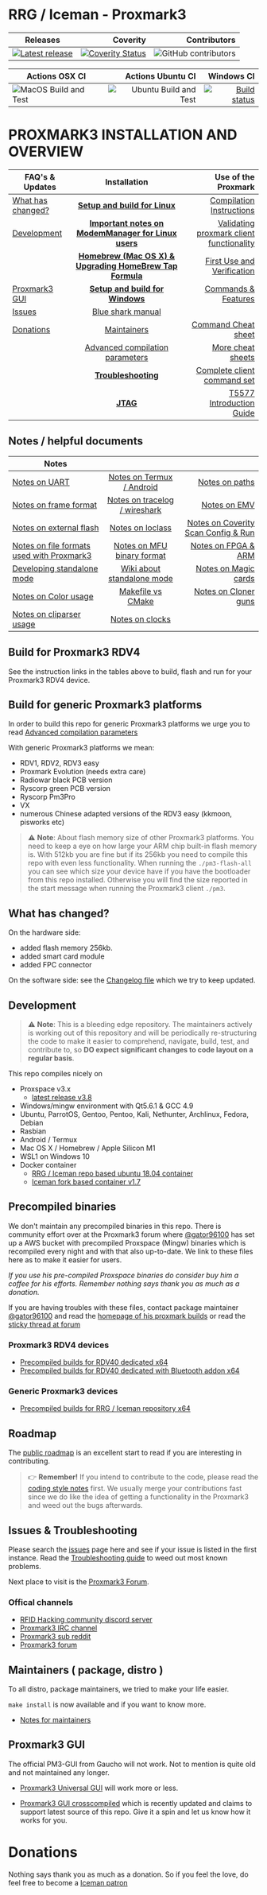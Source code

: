 # RRG / Iceman - Proxmark3


| Releases     | Coverity    | Contributors |
| ------------------- | -------------------:| -------------------:|
| [![Latest release](https://img.shields.io/github/v/release/rfidresearchgroup/proxmark3)](https://github.com/RfidResearchGroup/proxmark3/releases/latest) | [![Coverity Status](https://scan.coverity.com/projects/19334/badge.svg)](https://scan.coverity.com/projects/proxmark3-rrg-iceman-repo)| ![GitHub contributors](https://img.shields.io/github/contributors/rfidresearchgroup/proxmark3) |


| Actions OSX CI    |  Actions Ubuntu CI    | Windows CI |
| ------------------- | -------------------:| -------------------:|
| ![MacOS Build and Test](https://github.com/RfidResearchGroup/proxmark3/workflows/MacOS%20Build%20and%20Test/badge.svg?branch=master) | ![Ubuntu Build and Test](https://github.com/RfidResearchGroup/proxmark3/workflows/Ubuntu%20Build%20and%20Test/badge.svg?branch=master) | [![Build status](https://ci.appveyor.com/api/projects/status/b4gwrhq3nc876cuu/branch/master?svg=true)](https://ci.appveyor.com/project/RfidResearchGroup/proxmark3/branch/master) |



# PROXMARK3 INSTALLATION AND OVERVIEW

| FAQ's & Updates     | Installation        | Use of the Proxmark |
| ------------------- |:-------------------:| -------------------:|
|[What has changed?](#what-has-changed)  | **[Setup and build for Linux](/doc/md/Installation_Instructions/Linux-Installation-Instructions.md)** | [Compilation Instructions](/doc/md/Use_of_Proxmark/0_Compilation-Instructions.md)|
|[Development](#development) | **[Important notes on ModemManager for Linux users](/doc/md/Installation_Instructions/ModemManager-Must-Be-Discarded.md)** | [Validating proxmark client functionality](/doc/md/Use_of_Proxmark/1_Validation.md) |
|| **[Homebrew (Mac OS X) & Upgrading HomeBrew Tap Formula](/doc/md/Installation_Instructions/Mac-OS-X-Homebrew-Installation-Instructions.md)** | [First Use and Verification](/doc/md/Use_of_Proxmark/2_Configuration-and-Verification.md)|
|[Proxmark3 GUI](#proxmark3-gui)|**[Setup and build for Windows](/doc/md/Installation_Instructions/Windows-Installation-Instructions.md)**|[Commands & Features](/doc/md/Use_of_Proxmark/3_Commands-and-Features.md)|
|[Issues](#issues)|[Blue shark manual](/doc/bt_manual_v10.md) ||
|[Donations](#Donations)|[Maintainers](/doc/md/Development/Maintainers.md)|[Command Cheat sheet](/doc/cheatsheet.md)|
||[Advanced compilation parameters](/doc/md/Use_of_Proxmark/4_Advanced-compilation-parameters.md)|[More cheat sheets](https://github.com/RfidResearchGroup/proxmark3/wiki/More-cheat-sheets)|
||**[Troubleshooting](/doc/md/Installation_Instructions/Troubleshooting.md)**|[Complete client command set](/doc/commands.md)|
||**[JTAG](/doc/jtag_notes.md)**|[T5577 Introduction Guide](/doc/T5577_Guide.md)|


## Notes / helpful documents

| Notes |||
| ------------------- |:-------------------:| -------------------:|
|[Notes on UART](/doc/uart_notes.md)|[Notes on Termux / Android](/doc/termux_notes.md)|[Notes on paths](/doc/path_notes.md)|
|[Notes on frame format](/doc/new_frame_format.md)|[Notes on tracelog / wireshark](/doc/trace_notes.md)|[Notes on EMV](/doc/emv_notes.md)|
|[Notes on external flash](/doc/ext_flash_notes.md)|[Notes on loclass](/doc/loclass_notes.md)|[Notes on Coverity Scan Config & Run](/doc/md/Development/Coverity-Scan-Config-and-Run.md)|
|[Notes on file formats used with Proxmark3](/doc/extensions_notes.md)|[Notes on MFU binary format](/doc/mfu_binary_format_notes.md)|[Notes on FPGA & ARM](/doc/fpga_arm_notes.md)|
|[Developing standalone mode](/armsrc/Standalone/readme.md)|[Wiki about standalone mode](https://github.com/RfidResearchGroup/proxmark3/wiki/Standalone-mode)|[Notes on Magic cards](/doc/magic_cards_notes.md)|
|[Notes on Color usage](/doc/colors_notes.md)|[Makefile vs CMake](/doc/md/Development/Makefile-vs-CMake.md)|[Notes on Cloner guns](/doc/cloner_notes.md)|
|[Notes on cliparser usage](/doc/cliparser.md)|[Notes on clocks](/doc/clocks.md)||


## Build for Proxmark3 RDV4
See the instruction links in the tables above to build, flash and run for your Proxmark3 RDV4 device.

## Build for generic Proxmark3 platforms
In order to build this repo for generic Proxmark3 platforms we urge you to read [Advanced compilation parameters](/doc/md/Use_of_Proxmark/4_Advanced-compilation-parameters.md)

With generic Proxmark3 platforms we mean: 
  - RDV1, RDV2, RDV3 easy
  - Proxmark Evolution (needs extra care)
  - Radiowar black PCB version
  - Ryscorp green PCB version
  - Ryscorp Pm3Pro
  - VX
  - numerous Chinese adapted versions of the RDV3 easy (kkmoon, pisworks etc)

> ⚠ **Note**: About flash memory size of other Proxmark3 platforms. You need to keep a eye on how large your ARM chip built-in flash memory is. With 512kb you are fine but if its 256kb you need to compile this repo with even less functionality.  When running the `./pm3-flash-all` you can see which size your device have if you have the bootloader from this repo installed. Otherwise you will find the size reported in the start message when running the Proxmark3 client `./pm3`.

## What has changed?

On the hardware side:

  * added flash memory 256kb.
  * added smart card module
  * added FPC connector

On the software side:
see the [Changelog file](CHANGELOG.md) which we try to keep updated.

## Development

> ⚠ **Note**: This is a bleeding edge repository. The maintainers actively is working out of this repository and will be periodically re-structuring the code to make it easier to comprehend, navigate, build, test, and contribute to, so **DO expect significant changes to code layout on a regular basis**.

This repo compiles nicely on 
   - Proxspace v3.x
     - [latest release v3.8](https://github.com/Gator96100/ProxSpace/releases)
   - Windows/mingw environment with Qt5.6.1 & GCC 4.9
   - Ubuntu, ParrotOS, Gentoo, Pentoo, Kali, Nethunter, Archlinux, Fedora, Debian
   - Rasbian
   - Android / Termux
   - Mac OS X / Homebrew / Apple Silicon M1
   - WSL1 on Windows 10
   - Docker container
      - [ RRG / Iceman repo based ubuntu 18.04 container ](https://hub.docker.com/r/secopsconsult/proxmark3)
      - [ Iceman fork based container v1.7 ](https://hub.docker.com/r/iceman1001/proxmark3/)


## Precompiled binaries
We don't maintain any precompiled binaries in this repo. There is community effort over at the Proxmark3 forum where [@gator96100](https://github.com/gator96100) has set up a AWS bucket with precompiled Proxspace (Mingw) binaries which is recompiled every night and with that also up-to-date. We link to these files here as to make it easier for users.

_If you use his pre-compiled Proxspace binaries do consider buy him a coffee for his efforts. Remember nothing says thank you as much as a donation._

If you are having troubles with these files, contact package maintainer [@gator96100](https://github.com/gator96100) and read the [homepage of his proxmark builds](https://www.proxmarkbuilds.org/) or read the [sticky thread at forum](http://www.proxmark.org/forum/viewtopic.php?pid=24763#p24763) 

### Proxmark3 RDV4 devices
- [Precompiled builds for RDV40 dedicated x64](https://www.proxmarkbuilds.org/#rdv40-64/)
- [Precompiled builds for RDV40 dedicated with Bluetooth addon x64](https://www.proxmarkbuilds.org/#rdv40_bt-64/)

### Generic Proxmark3 devices
- [Precompiled builds for RRG / Iceman repository x64](https://www.proxmarkbuilds.org/#rrg_other-64/)


## Roadmap
The [public roadmap](https://github.com/RfidResearchGroup/proxmark3/wiki/Public-Roadmap) is an excellent start to read if you are interesting in contributing.

> 👉 **Remember!** If you intend to contribute to the code, please read the [coding style notes](HACKING.md) first.
We usually merge your contributions fast since we do like the idea of getting a functionality in the Proxmark3 and weed out the bugs afterwards.


## Issues & Troubleshooting
Please search the [issues](https://github.com/rfidresearchgroup/proxmark3/issues) page here and see if your issue is listed in the first instance.
Read the [Troubleshooting guide](/doc/md/Installation_Instructions/Troubleshooting.md) to weed out most known problems.

Next place to visit is the [Proxmark3 Forum](http://www.proxmark.org/forum/index.php).


### Offical channels
   - [RFID Hacking community discord server](https://discord.gg/QfPvGFRQxH)
   - [Proxmark3 IRC channel](http://webchat.freenode.net/?channels=#proxmark3)
   - [Proxmark3 sub reddit](https://www.reddit.com/r/proxmark3/)
   - [Proxmark3 forum](http://www.proxmark.org/forum/index.php)


## Maintainers ( package, distro )

To all distro, package maintainers, we tried to make your life easier.

`make install` is now available and if you want to know more.
- [Notes for maintainers](/doc/md/Development/Maintainers.md)

## Proxmark3 GUI

The official PM3-GUI from Gaucho will not work. Not to mention is quite old and not maintained any longer.

- [Proxmark3 Universal GUI](https://github.com/burma69/PM3UniversalGUI) will work more or less.

- [Proxmark3 GUI crosscompiled](https://github.com/wh201906/Proxmark3GUI/) which is recently updated and claims to support latest source of this repo. Give it a spin and let us know how it works for you.


# Donations

Nothing says thank you as much as a donation. So if you feel the love, do feel free to become a [Iceman patron](https://www.patreon.com/iceman1001)

